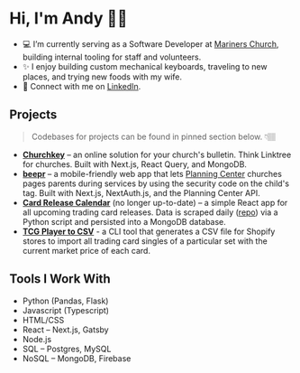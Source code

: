 # Hi, I'm Andy 👋🏽

- 💻 I’m currently serving as a Software Developer at [Mariners Church](https://www.marinerschurch.org), building internal tooling for staff and volunteers.
- ✨ I enjoy building custom mechanical keyboards, traveling to new places, and trying new foods with my wife.
- 👔 Connect with me on [LinkedIn](https://www.linkedin.com/in/andyhxng/).

## Projects
> Codebases for projects can be found in pinned section below. 👇🏽
- **[Churchkey](https://churchkey.hong.sh)** – an online solution for your church's bulletin. Think Linktree for churches. Built with Next.js, React Query, and MongoDB.
- **[beepr](https://beepr.vercel.app)** – a mobile-friendly web app that lets [Planning Center](https://www.planningcenter.com/) churches pages parents during services by using the security code on the child's tag. Built with Next.js, NextAuth.js, and the Planning Center API.
- **[Card Release Calendar](https://card-calendar.vercel.app)** (no longer up-to-date) – a simple React app for all upcoming trading card releases. Data is scraped daily ([repo](https://www.github.com/andyhong/card-monitor)) via a Python script and persisted into a MongoDB database.
- **[TCG Player to CSV](https://github.com/andyhong/tcgplayer-shopify)** - a CLI tool that generates a CSV file for Shopify stores to import all trading card singles of a particular set with the current market price of each card.

## Tools I Work With

- Python (Pandas, Flask)
- Javascript (Typescript)
- HTML/CSS
- React – Next.js, Gatsby
- Node.js
- SQL – Postgres, MySQL
- NoSQL – MongoDB, Firebase
